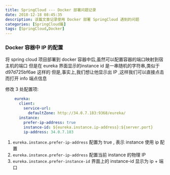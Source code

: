 ```yaml
---
title: SpringCloud --- Docker 部署问题记录
date: 2018-12-18 08:45:35
description: 该篇文章记录使用 Docker 部署 SpringCloud 遇到的问题
categories: [SpringCloud篇]
tags: [SpringCloud,Docker]
---
```


<!-- more -->

### Docker 容器中 IP 的配置
将 spring cloud 项目部署到 docker 容器中后,虽然可以配置容器的端口映射到宿主机的端口
但是在 eureka 界面显示的instance id 是一串随机的字符串,类似于 d97d725bf6ae 这样的
但是,事实上,我们想让他显示出 IP ,这样我们可以直接点击而打开 info 端点信息

修改 3 处配置项:


``` yml
    eureka:
      client:
        service-url:
          defaultZone: http://34.0.7.183:9368/eureka/
      instance:
        prefer-ip-address: true
        instance-id: ${eureka.instance.ip-address}:${server.port}
        ip-address: 34.0.7.183
```

1. `eureka.instance.prefer-ip-address` 配置为 true , 表示 instance 使用 ip 配置
2. `eureka.instance.prefer-ip-address` 配置当前 instance 的物理 IP
3. `eureka.instance.prefer-instance-id` 界面上的 instance-id 显示为 ip + 端口
